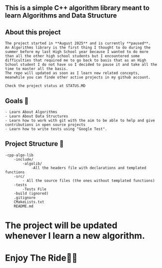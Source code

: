 ## This is a simple C++ algorithm library meant to learn Algorithms and Data Structure

## About this project
    The project started in **August 2025** and is currently **paused**.  
    An Algorithms library is the first thing I thought to do during the summer before my last High School year because I wanted to do more than all the other high school students but I encountered some difficulties that required me to go back to basis that as an High School student I do not have so I decided to pause it and take all the time to master all the basis. 
    The repo will updated as soon as I learn new related concepts, meanwhile you can finde other active projects in my github account.

    Check the project status at STATUS.MD
    

## Goals 🎯
    - Learn About Algorithms
    - Learn About Data Structures
    - Learn how to work with git with the aim to be able to help and give contributions in open source projects
    - Learn how to write tests using "Google Test".


## Project Structure 📁
    -cpp-algo-lib
        -include/
            -algolib/
                -All the headers file with declarations and templated functions
        -src/
            - All the source files (the ones without templated functions)
        -tests
            -Tests File
        -build (ignored)
        .gitignore
        CMakeLists.txt
        README.md
 
 
# The project will be updated whenever I learn a new algorithm.

# Enjoy The Ride🚀🚀